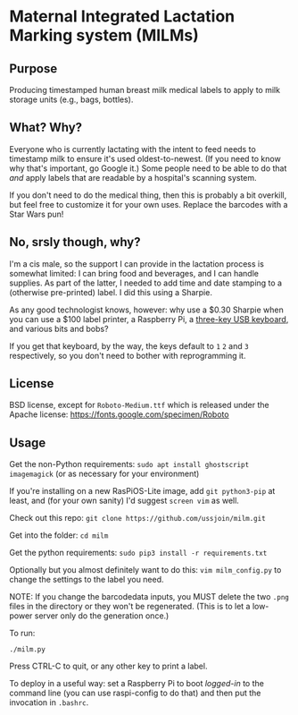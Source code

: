 # Maternal Integrated Lactation Marking system (MILMs)

## Purpose

Producing timestamped human breast milk medical labels to apply to milk storage units (e.g., bags, bottles).

## What? Why?

Everyone who is currently lactating with the intent to feed needs to timestamp milk to ensure it's used oldest-to-newest. (If you need to know why that's important, go Google it.) Some people need to be able to do that *and* apply labels that are readable by a hospital's scanning system.

If you don't need to do the medical thing, then this is probably a bit overkill, but feel free to customize it for your own uses. Replace the barcodes with a Star Wars pun!

## No, srsly though, why?

I'm a cis male, so the support I can provide in the lactation process is somewhat limited: I can bring food and beverages, and I can handle supplies. As part of the latter, I needed to add time and date stamping to a (otherwise pre-printed) label. I did this using a Sharpie.

As any good technologist knows, however: why use a $0.30 Sharpie when you can use a $100 label printer, a Raspberry Pi, a [three-key USB keyboard](https://www.amazon.com/Ecarke-Mechanical-Keyboard-Programming-Software/dp/B08P1GY3GN/), and various bits and bobs?

If you get that keyboard, by the way, the keys default to `1` `2` and `3` respectively, so you don't need to bother with reprogramming it.

## License

BSD license, except for `Roboto-Medium.ttf` which is released under the Apache license: <https://fonts.google.com/specimen/Roboto>

## Usage

Get the non-Python requirements:
`sudo apt install ghostscript imagemagick` (or as necessary for your environment)

If you're installing on a new RasPiOS-Lite image, add `git python3-pip` at least, and (for your own sanity) I'd suggest `screen vim` as well.

Check out this repo:
`git clone https://github.com/ussjoin/milm.git`

Get into the folder:
`cd milm`

Get the python requirements:
`sudo pip3 install -r requirements.txt`

Optionally but you almost definitely want to do this:
`vim milm_config.py` to change the settings to the label you need.

NOTE: If you change the barcodedata inputs, you MUST delete the two `.png` files in the directory or they won't be regenerated. (This is to let a low-power server only do the generation once.)

To run:

`./milm.py`

Press CTRL-C to quit, or any other key to print a label.

To deploy in a useful way: set a Raspberry Pi to boot *logged-in* to the command line (you can use raspi-config to do that) and then put the invocation in `.bashrc`.

